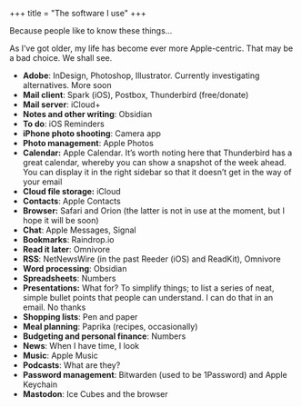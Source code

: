 +++
title = "The software I use"
+++

<div class="page-intro"> 
<p class="larger">Because people like to know these things…</p>
<p class="larger">As I’ve got older, my life has become ever more Apple-centric. That may be a bad choice. We shall see.</p>
</div>

- **Adobe**: InDesign, Photoshop, Illustrator. Currently investigating alternatives. More soon
- **Mail client**: Spark (iOS), Postbox, Thunderbird (free/donate)
- **Mail server**: iCloud+
- **Notes and other writing**: Obsidian
- **To do**: iOS Reminders
- **iPhone photo shooting**: Camera app
- **Photo management**: Apple Photos
- **Calendar:** Apple Calendar. It’s worth noting here that Thunderbird has a great calendar, whereby you can show a snapshot of the week ahead. You can display it in the right sidebar so that it doesn’t get in the way of your email
- **Cloud file storage:** iCloud
- **Contacts**: Apple Contacts
- **Browser:** Safari and Orion (the latter is not in use at the moment, but I hope it will be soon)
- **Chat**: Apple Messages, Signal
- **Bookmarks**: Raindrop.io
- **Read it later**: Omnivore
- **RSS**: NetNewsWire (in the past Reeder (iOS) and ReadKit), Omnivore
- **Word processing**: Obsidian
- **Spreadsheets**: Numbers
- **Presentations:** What for? To simplify things; to list a series of neat, simple bullet points that people can understand. I can do that in an email. No thanks
- **Shopping lists**: Pen and paper
- **Meal planning**: Paprika (recipes, occasionally)
- **Budgeting and personal finance**: Numbers
- **News**: When I have time, I look
- **Music**: Apple Music
- **Podcasts**: What are they?
- **Password management**: Bitwarden (used to be 1Password) and Apple Keychain
- **Mastodon**: Ice Cubes and the browser